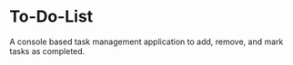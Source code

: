 # To-Do-List
A console based task management application to add, remove, and mark tasks as completed.
